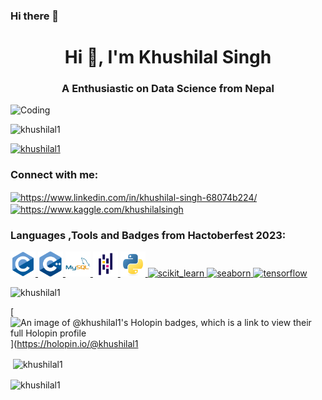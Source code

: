 ### Hi there 👋

<!--
**khushilal1/khushilal1** is a ✨ _special_ ✨ repository because its `README.md` (this file) appears on your GitHub profile.

Here are some ideas to get you started:

- 🔭 I’m currently working on ...
- 🌱 I’m currently learning ...
- 👯 I’m looking to collaborate on ...
- 🤔 I’m looking for help with ...
- 💬 Ask me about ...
- 📫 How to reach me: ...
- 😄 Pronouns: ...
- ⚡ Fun fact: ...
-->


<h1 align="center">Hi 👋, I'm Khushilal Singh</h1>
<h3 align="center">A Enthusiastic on Data Science from Nepal</h3>




<p align="left"> <img src="https://cdn.dribbble.com/users/1162077/screenshots/3848914/programmer.gif" alt="Coding" width="400" /> </p>

<p align="left"> <img src="https://komarev.com/ghpvc/?username=khushilal1&label=Profile%20views&color=0e75b6&style=flat" alt="khushilal1" /> </p>

<p align="left"> <a href="https://github.com/ryo-ma/github-profile-trophy"><img src="https://github-profile-trophy.vercel.app/?username=khushilal1" alt="khushilal1" /></a> </p>

<h3 align="left">Connect with me:</h3>
<p align="left">
<a href="https://linkedin.com/in/https://www.linkedin.com/in/khushilal-singh-68074b224/" target="blank"><img align="center" src="https://raw.githubusercontent.com/rahuldkjain/github-profile-readme-generator/master/src/images/icons/Social/linked-in-alt.svg" alt="https://www.linkedin.com/in/khushilal-singh-68074b224/" height="30" width="40" /></a>
<a href="https://kaggle.com/https://www.kaggle.com/khushilalsingh" target="blank"><img align="center" src="https://raw.githubusercontent.com/rahuldkjain/github-profile-readme-generator/master/src/images/icons/Social/kaggle.svg" alt="https://www.kaggle.com/khushilalsingh" height="30" width="40" /></a>
</p>




<h3 align="left">Languages ,Tools and Badges from Hactoberfest 2023:</h3>
<p align="left"> <a href="https://www.cprogramming.com/" target="_blank" rel="noreferrer"> <img src="https://raw.githubusercontent.com/devicons/devicon/master/icons/c/c-original.svg" alt="c" width="40" height="40"/> </a> <a href="https://www.w3schools.com/cpp/" target="_blank" rel="noreferrer"> <img src="https://raw.githubusercontent.com/devicons/devicon/master/icons/cplusplus/cplusplus-original.svg" alt="cplusplus" width="40" height="40"/> </a> <a href="https://www.mysql.com/" target="_blank" rel="noreferrer"> <img src="https://raw.githubusercontent.com/devicons/devicon/master/icons/mysql/mysql-original-wordmark.svg" alt="mysql" width="40" height="40"/> </a> <a href="https://pandas.pydata.org/" target="_blank" rel="noreferrer"> <img src="https://raw.githubusercontent.com/devicons/devicon/2ae2a900d2f041da66e950e4d48052658d850630/icons/pandas/pandas-original.svg" alt="pandas" width="40" height="40"/> </a> <a href="https://www.python.org" target="_blank" rel="noreferrer"> <img src="https://raw.githubusercontent.com/devicons/devicon/master/icons/python/python-original.svg" alt="python" width="40" height="40"/> </a> <a href="https://scikit-learn.org/" target="_blank" rel="noreferrer"> <img src="https://upload.wikimedia.org/wikipedia/commons/0/05/Scikit_learn_logo_small.svg" alt="scikit_learn" width="40" height="40"/> </a> <a href="https://seaborn.pydata.org/" target="_blank" rel="noreferrer"> <img src="https://seaborn.pydata.org/_images/logo-mark-lightbg.svg" alt="seaborn" width="40" height="40"/> </a> <a href="https://www.tensorflow.org" target="_blank" rel="noreferrer"> <img src="https://www.vectorlogo.zone/logos/tensorflow/tensorflow-icon.svg" alt="tensorflow" width="40" height="40"/> </a> </p>

<p><img align="left" src="https://github-readme-stats.vercel.app/api/top-langs?username=khushilal1&show_icons=true&locale=en&layout=compact" alt="khushilal1" /> <br>

</p>

  [![An image of @khushilal1's Holopin badges, which is a link to view their full Holopin profile](https://holopin.me/khushilal1)](https://holopin.io/@khushilal1





<p>&nbsp;<img align="center" src="https://github-readme-stats.vercel.app/api?username=khushilal1&show_icons=true&locale=en" alt="khushilal1" /></p>


<p><img align="center" src="https://github-readme-streak-stats.herokuapp.com/?user=khushilal1&" alt="khushilal1" /></p>









